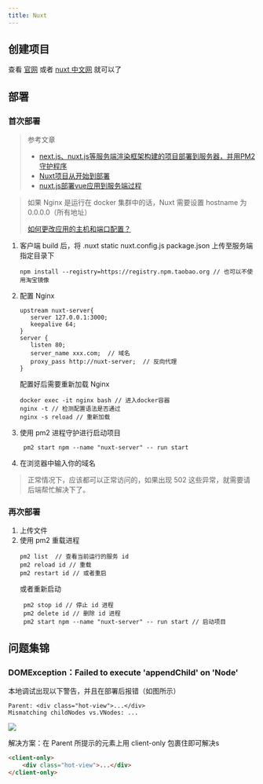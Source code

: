 ```yaml
---
title: Nuxt
---
```


## 创建项目
查看 [官网](https://nuxtjs.org/docs/2.x/get-started/installation) 或者 [nuxt 中文网](https://www.nuxtjs.cn/guide/installation) 就可以了

## 部署

### 首次部署 
> 参考文章
> - [next.js、nuxt.js等服务端渲染框架构建的项目部署到服务器，并用PM2守护程序](https://segmentfault.com/a/1190000012774650)
> - [Nuxt项目从开始到部署](https://segmentfault.com/a/1190000020452519?utm_source=tag-newest)
> - [nuxt.js部署vue应用到服务端过程](https://segmentfault.com/a/1190000014450967)

> 如果 Nginx 是运行在 docker 集群中的话，Nuxt 需要设置 hostname 为 0.0.0.0（所有地址）
>
> [如何更改应用的主机和端口配置？](https://www.nuxtjs.cn/faq/host-port)

1. 客户端 build 后，将 .nuxt  static nuxt.config.js package.json 上传至服务端指定目录下
    ```shell script
    npm install --registry=https://registry.npm.taobao.org // 也可以不使用淘宝镜像
    ```
2. 配置 Nginx
    ```shell script
    upstream nuxt-server{
       server 127.0.0.1:3000;
       keepalive 64;
    }
    server {
       listen 80;
       server_name xxx.com;  // 域名
       proxy_pass http://nuxt-server;  // 反向代理
    }
    ```                                                                                                                                                                       
    配置好后需要重新加载 Nginx
    ```shell script
    docker exec -it nginx bash // 进入docker容器
    nginx -t // 检测配置语法是否通过
    nginx -s reload // 重新加载
    ```
      
3. 使用 pm2 进程守护进行启动项目
   ```shell script
    pm2 start npm --name "nuxt-server" -- run start
    ```

4. 在浏览器中输入你的域名
> 正常情况下，应该都可以正常访问的，如果出现 502 这些异常，就需要请后端帮忙解决下了。

### 再次部署

1. 上传文件
2. 使用 pm2 重载进程
    ```shell script
    pm2 list  // 查看当前运行的服务 id
    pm2 reload id // 重载
    pm2 restart id // 或者重启
    ```
   或者重新启动
   ```shell script
    pm2 stop id // 停止 id 进程
    pm2 delete id // 删除 id 进程
    pm2 start npm --name "nuxt-server" -- run start // 启动项目
    ```

## 问题集锦

### DOMException：Failed to execute 'appendChild' on 'Node'
本地调试出现以下警告，并且在部署后报错（如图所示）
```text
Parent: <div class="hot-view">...</div>
Mismatching childNodes vs.VNodes: ...
```
![](https://pic.downk.cc/item/5fed68d83ffa7d37b30739d5.png)

解决方案：在 Parent 所提示的元素上用 client-only 包裹住即可解决s
```html
<client-only>
    <div class="hot-view">...</div>
</client-only>
```

